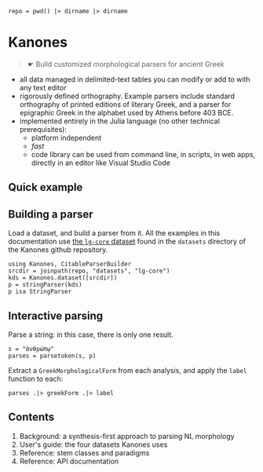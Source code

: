 
```@setup intro
repo = pwd() |> dirname |> dirname 
```

# Kanones

> ☛ Build customized morphological parsers for ancient Greek


- all data managed in delimited-text tables you can modify or add to with any text editor
- rigorously defined orthography.  Example parsers include standard orthography of printed editions of literary Greek, and a parser for epigraphic Greek in the alphabet used by Athens before 403 BCE.
- implemented entirely in the Julia language (no other technical prerequisites): 
    - platform independent
    - *fast*
    - code library can be used from command line, in scripts, in web apps, directly in an editor like Visual Studio Code


## Quick example

## Building a parser

Load a dataset, and build a parser from it.  All the examples in this documentation use [the `lg-core` dataset](https://github.com/neelsmith/Kanones.jl/tree/main/datasets/lg-core) found in the `datasets` directory of the Kanones github repository.

```@example intro
using Kanones, CitableParserBuilder
srcdir = joinpath(repo, "datasets", "lg-core") 
kds = Kanones.dataset([srcdir])
p = stringParser(kds)
p isa StringParser
```


## Interactive parsing

Parse a string: in this case, there is only one result.

```@example intro
s = "ἀνθρώπῳ"
parses = parsetoken(s, p)
```

Extract a `GreekMorphologicalForm` from each analysis, and apply the `label` function to each:

```@example intro
parses .|> greekForm .|> label
```


## Contents

1. Background: a synthesis-first approach to parsing NL morphology
2. User's guide:  the four datasets Kanones uses
3. Reference: stem classes and paradigms
4. Reference: API documentation
